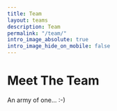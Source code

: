 ```yaml
---
title: Team
layout: teams
description: Team
permalink: "/team/"
intro_image_absolute: true
intro_image_hide_on_mobile: false
---
```


# Meet The Team

An army of one...  :-) 
